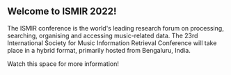 ## Welcome to ISMIR 2022! 

The ISMIR conference is the world's leading research forum on processing, searching, organising and accessing music-related data. The 23rd International Society for Music Information Retrieval Conference will take place in a hybrid format, primarily hosted from Bengaluru, India.

Watch this space for more information!
